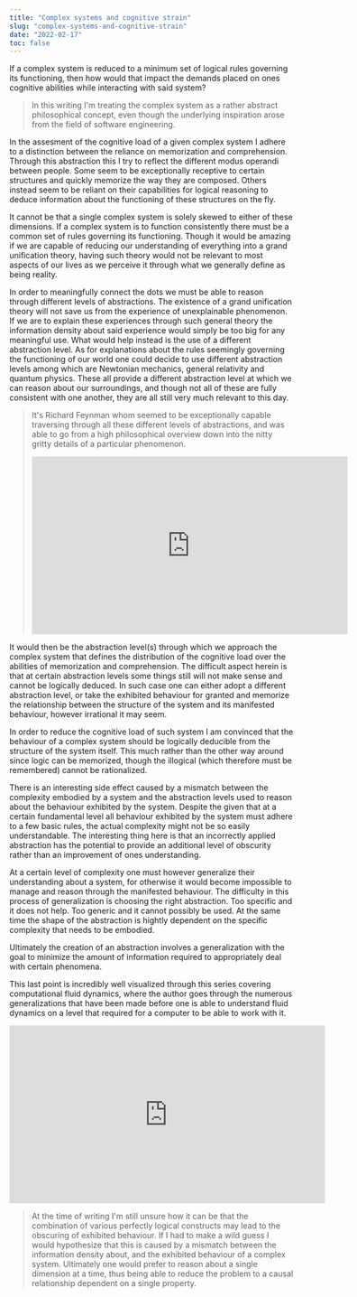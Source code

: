 ```yaml
---
title: "Complex systems and cognitive strain"
slug: "complex-systems-and-cognitive-strain"
date: "2022-02-17"
toc: false
---
```


If a complex system is reduced to a minimum set of logical rules governing its functioning, then how would that impact the demands placed on ones cognitive abilities while interacting with said system?

> In this writing I'm treating the complex system as a rather abstract philosophical concept, even though the underlying inspiration arose from the field of software engineering.

In the assesment of the cognitive load of a given complex system I adhere to a distinction between the reliance on memorization and comprehension. Through this abstraction this I try to reflect the different modus operandi between people. Some seem to be exceptionally receptive to certain structures and quickly memorize the way they are composed. Others instead seem to be reliant on their capabilities for logical reasoning to deduce information about the functioning of these structures on the fly.

It cannot be that a single complex system is solely skewed to either of these dimensions. If a complex system is to function consistently there must be a common set of rules governing its functioning. Though it would be amazing if we are capable of reducing our understanding of everything into a grand unification theory, having such theory would not be relevant to most aspects of our lives as we perceive it through what we generally define as being reality.

In order to meaningfully connect the dots we must be able to reason through different levels of abstractions. The existence of a grand unification theory will not save us from the experience of unexplainable phenomenon. If we are to explain these experiences through such general theory the information density about said experience would simply be too big for any meaningful use. What would help instead is the use of a different abstraction level. As for explanations about the rules seemingly governing the functioning of our world one could decide to use different abstraction levels among which are Newtonian mechanics, general relativity and quantum physics. These all provide a different abstraction level at which we can reason about our surroundings, and though not all of these are fully consistent with one another, they are all still very much relevant to this day.

> It's Richard Feynman whom seemed to be exceptionally capable traversing through all these different levels of abstractions, and was able to go from a high philosophical overview down into the nitty gritty details of a particular phenomenon.
> <iframe width="560" height="315" src="https://www.youtube-nocookie.com/embed/36GT2zI8lVA" title="YouTube video player" frameborder="0" allow="accelerometer; autoplay; clipboard-write; encrypted-media; gyroscope; picture-in-picture" allowfullscreen></iframe>

It would then be the abstraction level(s) through which we approach the complex system that defines the distribution of the cognitive load over the abilities of memorization and comprehension. The difficult aspect herein is that at certain abstraction levels some things still will not make sense and cannot be logically deduced. In such case one can either adopt a different abstraction level, or take the exhibited behaviour for granted and memorize the relationship between the structure of the system and its manifested behaviour, however irrational it may seem. 

In order to reduce the cognitive load of such system I am convinced that the behaviour of a complex system should be logically deducible from the structure of the system itself. This much rather than the other way around since logic can be memorized, though the illogical (which therefore must be remembered) cannot be rationalized.

There is an interesting side effect caused by a mismatch between the complexity embodied by a system and the abstraction levels used to reason about the behaviour exhibited by the system. Despite the given that at a certain fundamental level all behaviour exhibited by the system must adhere to a few basic rules, the actual complexity might not be so easily understandable. The interesting thing here is that an incorrectly applied abstraction has the potential to provide an additional level of obscurity rather than an improvement of ones understanding.

At a certain level of complexity one must however generalize their understanding about a system, for otherwise it would become impossible to manage and reason through the manifested behaviour. The difficulty in this process of generalization is choosing the right abstraction. Too specific and it does not help. Too generic and it cannot possibly be used. At the same time the shape of the abstraction is hightly dependent on the specific complexity that needs to be embodied.

Ultimately the creation of an abstraction involves a generalization with the goal to minimize the amount of information required to appropriately deal with certain phenomena.

This last point is incredibly well visualized through this series covering computational fluid dynamics, where the author goes through the numerous generalizations that have been made before one is able to understand fluid dynamics on a level that required for a computer to be able to work with it.

<iframe width="560" height="315" src="https://www.youtube-nocookie.com/embed/MXs_vkc8hpY" title="YouTube video player" frameborder="0" allow="accelerometer; autoplay; clipboard-write; encrypted-media; gyroscope; picture-in-picture" allowfullscreen></iframe>

> At the time of writing I'm still unsure how it can be that the combination of various perfectly logical constructs may lead to the obscuring of exhibited behaviour. If I had to make a wild guess I would hypothesize that this is caused by a mismatch between the information density about, and the exhibited behaviour of a complex system. Ultimately one would prefer to reason about a single dimension at a time, thus being able to reduce the problem to a causal relationship dependent on a single property.

